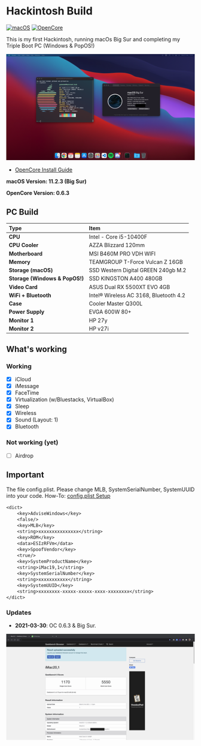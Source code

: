 # Hackintosh Build

[![macOS](https://img.shields.io/badge/macOS-11.2.3-orange)](https://www.apple.com.cn/macos/big-sur-preview/)
[![OpenCore](https://img.shields.io/badge/OpenCore-0.6.3-9cf)](https://github.com/acidanthera/OpenCorePkg)

This is my first Hackintosh, running macOs Big Sur and completing my Triple Boot PC (Windows & PopOS!)

![macos](https://github.com/gusmendez99/hackintosh/blob/master/images/about.png?raw=true)

- [OpenCore Install Guide](https://dortania.github.io/OpenCore-Install-Guide)

**macOS Version: 11.2.3 (Big Sur)**

**OpenCore Version: 0.6.3**

## PC Build

Type|Item
:----|:----
**CPU** | Intel - Core i5-10400F
**CPU Cooler** | AZZA Blizzard 120mm
**Motherboard** | MSI B460M PRO VDH WIFI
**Memory** | TEAMGROUP T-Force Vulcan Z 16GB
**Storage (macOS)** | SSD Western Digital GREEN 240gb M.2 
**Storage (Windows & PopOS!)** | SSD KINGSTON A400 480GB
**Video Card** | ASUS Dual RX 5500XT EVO 4GB
**WiFi + Bluetooth** | Intel® Wireless AC 3168, Bluetooth 4.2
**Case** | Cooler Master Q300L
**Power Supply** | EVGA 600W 80+
**Monitor 1** | HP 27y
**Monitor 2** | HP v27i


## What's working

### Working

- [x] iCloud
- [x] iMessage
- [x] FaceTime
- [x] Virtualization (w/Bluestacks, VirtualBox)
- [x] Sleep
- [x] Wireless
- [x] Sound (Layout: 1)
- [x] Bluetooth

### Not working (yet)

- [ ] Airdrop

## Important

The file config.plist. Please change MLB, SystemSerialNumber, SystemUUID into your code.
How-To: [config.plist Setup](https://dortania.github.io/OpenCore-Install-Guide/config.plist/#adding-your-ssdts-kexts-and-firmware-drivers)

```
<dict>
    <key>AdviseWindows</key>
    <false/>
    <key>MLB</key>
    <string>xxxxxxxxxxxxxxx</string>
    <key>ROM</key>
    <data>ESIzRFVm</data>
    <key>SpoofVendor</key>
    <true/>
    <key>SystemProductName</key>
    <string>iMac19,1</string>
    <key>SystemSerialNumber</key>
    <string>xxxxxxxxxxx</string>
    <key>SystemUUID</key>
    <string>xxxxxxxx-xxxxx-xxxxx-xxxx-xxxxxxxx</string>
</dict>
```

### Updates

- **2021-03-30**: OC 0.6.3 & Big Sur.


![benchmark](https://github.com/gusmendez99/hackintosh/blob/master/images/benchmark.png?raw=true)
